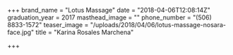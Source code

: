 +++
brand_name = "Lotus Massage"
date = "2018-04-06T12:08:14Z"
graduation_year = 2017
masthead_image = ""
phone_number = "(506) 8833-1572"
teaser_image = "/uploads/2018/04/06/lotus-massage-nosara-face.jpg"
title = "Karina Rosales Marchena"

+++
